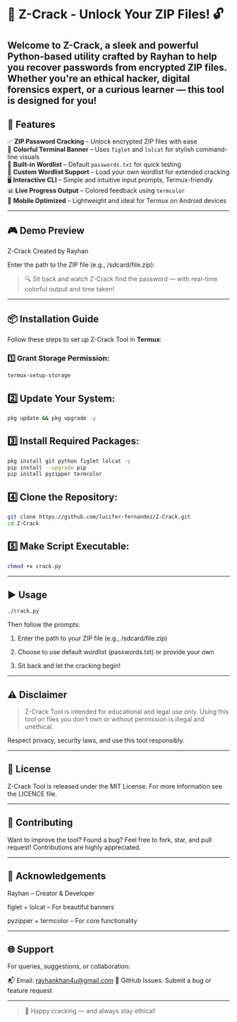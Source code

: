 # 🌟 Z-Crack - Unlock Your ZIP Files! 🔓

Welcome to **Z-Crack**, a sleek and powerful Python-based utility crafted by **Rayhan** to help you recover passwords from encrypted ZIP files. Whether you're an ethical hacker, digital forensics expert, or a curious learner — this tool is designed for **you**!
---

## 🚀 Features

✅ **ZIP Password Cracking** – Unlock encrypted ZIP files with ease  
🎨 **Colorful Terminal Banner** – Uses `figlet` and `lolcat` for stylish command-line visuals  
📂 **Built-in Wordlist** – Default `passwords.txt` for quick testing  
📁 **Custom Wordlist Support** – Load your own wordlist for extended cracking  
🖥️ **Interactive CLI** – Simple and intuitive input prompts, Termux-friendly  
📊 **Live Progress Output** – Colored feedback using `termcolor`  
📱 **Mobile Optimized** – Lightweight and ideal for Termux on Android devices

---

## 🎮 Demo Preview

Z-Crack Created by Rayhan

Enter the path to the ZIP file (e.g., /sdcard/file.zip):

> 🔍 Sit back and watch Z-Crack find the password — with real-time colorful output and time taken!

---

## 📦 Installation Guide

Follow these steps to set up Z-Crack Tool in **Termux**:

### 1️⃣ Grant Storage Permission:
```bash
termux-setup-storage
```

## 2️⃣ Update Your System:
```bash
pkg update && pkg upgrade -y
```

## 3️⃣ Install Required Packages:
```bash
pkg install git python figlet lolcat -y
pip install --upgrade pip
pip install pyzipper termcolor
```

## 4️⃣ Clone the Repository:
```bash
git clone https://github.com/lucifer-fernandez/Z-Crack.git
cd Z-Crack
```

## 5️⃣ Make Script Executable:
```bash
chmod +x crack.py
```

---

## ▶️ Usage
```bash
./crack.py
```

Then follow the prompts:

1. Enter the path to your ZIP file (e.g., /sdcard/file.zip)


2. Choose to use default wordlist (passwords.txt) or provide your own


3. Sit back and let the cracking begin!




---

## ⚠️ Disclaimer

> Z-Crack Tool is intended for educational and legal use only.
Using this tool on files you don't own or without permission is illegal and unethical.



Respect privacy, security laws, and use this tool responsibly.


---

## 📜 License

Z-Crack Tool is released under the MIT License.
For more information see the LICENCE file.


---

## 🤝 Contributing

Want to improve the tool? Found a bug?
Feel free to fork, star, and pull request! Contributions are highly appreciated.


---

## 🙌 Acknowledgements

Rayhan – Creator & Developer

figlet + lolcat – For beautiful banners

pyzipper + termcolor – For core functionality



---

## 🌐 Support

For queries, suggestions, or collaboration:

📬 Email: rayhankhan4u@gmail.com
📁 GitHub Issues: Submit a bug or feature request


---

> 🔐 Happy cracking — and always stay ethical!
